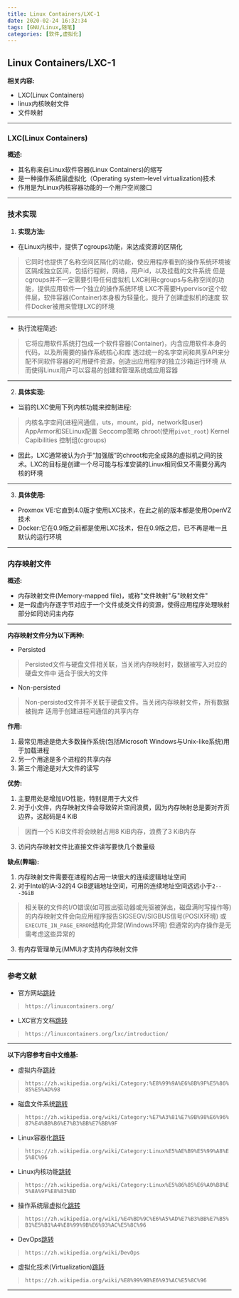 ```yaml
---
title: Linux Containers/LXC-1
date: 2020-02-24 16:32:34
tags: [GNU/Linux,随笔]
categories: [软件,虚拟化]
---
```


## Linux Containers/LXC-1

**相关内容:**
* LXC(Linux Containers)
* linux内核映射文件
* 文件映射

---

### LXC(Linux Containers)

**概述:**
* 其名称来自Linux软件容器(Linux Containers)的缩写
* 是一种操作系统层虚拟化（Operating system–level virtualization)技术
* 作用是为Linux内核容器功能的一个用户空间接口

---

### 技术实现

1. **实现方法:**

* 在Linux内核中，提供了cgroups功能，来达成资源的区隔化
> 它同时也提供了名称空间区隔化的功能，使应用程序看到的操作系统环境被区隔成独立区间，包括行程树，网络，用户id，以及挂载的文件系统
> 但是cgroups并不一定需要引导任何虚拟机
> LXC利用cgroups与名称空间的功能，提供应用软件一个独立的操作系统环境
> LXC不需要Hypervisor这个软件层，软件容器(Container)本身极为轻量化，提升了创建虚拟机的速度
> 软件Docker被用来管理LXC的环境
---
* 执行流程简述:
> 它将应用软件系统打包成一个软件容器(Container)，内含应用软件本身的代码，以及所需要的操作系统核心和库
> 透过统一的名字空间和共享API来分配不同软件容器的可用硬件资源，创造出应用程序的独立沙箱运行环境
> 从而使得Linux用户可以容易的创建和管理系统或应用容器

---

2. **具体实现:**

* 当前的LXC使用下列内核功能来控制进程:
> 内核名字空间(进程间通信，uts，mount，pid，network和user)
> AppArmor和SELinux配置
> Seccomp策略
> chroot(使用`pivot_root`)
> Kernel Capibilities
> 控制组(cgroups)

* 因此，LXC通常被认为介于“加强版”的chroot和完全成熟的虚拟机之间的技术。LXC的目标是创建一个尽可能与标准安装的Linux相同但又不需要分离内核的环境

---

3. **具体使用:**
* Proxmox VE:它直到4.0版才使用LXC技术，在此之前的版本都是使用OpenVZ技术
* Docker:它在0.9版之前都是使用LXC技术，但在0.9版之后，已不再是唯一且默认的运行环境

---

### 内存映射文件

**概述:**
* 内存映射文件(Memory-mapped file)，或称"文件映射"与"映射文件"
* 是一段虚内存逐字节对应于一个文件或类文件的资源，使得应用程序处理映射部分如同访问主内存

---

**内存映射文件分为以下两种:**
* Persisted
> Persisted文件与硬盘文件相关联，当关闭内存映射时，数据被写入对应的硬盘文件中
> 适合于很大的文件
* Non-persisted
> Non-persisted文件并不关联于硬盘文件。当关闭内存映射文件，所有数据被抛弃
> 适用于创建进程间通信的共享内存

**作用:**
1. 最常见用途是绝大多数操作系统(包括Microsoft Windows与Unix-like系统)用于加载进程
2. 另一个用途是多个进程的共享内存
3. 第三个用途是对大文件的读写

**优势:**
1. 主要用处是增加I/O性能，特别是用于大文件
2. 对于小文件，内存映射文件会导致碎片空间浪费，因为内存映射总是要对齐页边界，这起码是4 KiB
> 因而一个5 KiB文件将会映射占用8 KiB内存，浪费了3 KiB内存
3. 访问内存映射文件比直接文件读写要快几个数量级

**缺点(弊端):**
1. 内存映射文件需要在进程的占用一块很大的连续逻辑地址空间
2. 对于Intel的IA-32的4 GiB逻辑地址空间，可用的连续地址空间远远小于`2---3GiB`
> 相关联的文件的I/O错误(如可拔出驱动器或光驱被弹出，磁盘满时写操作等)的内存映射文件会向应用程序报告SIGSEGV/SIGBUS信号(POSIX环境)
> 或`EXECUTE_IN_PAGE_ERROR`结构化异常(Windows环境)
> 但通常的内存操作是无需考虑这些异常的
3. 有内存管理单元(MMU)才支持内存映射文件

---

### 参考文献

* 官方网站[跳转](https://linuxcontainers.org/)
> `https://linuxcontainers.org/`

* LXC官方文档[跳转](https://linuxcontainers.org/lxc/introduction/)
> `https://linuxcontainers.org/lxc/introduction/`

---

**以下内容参考自中文维基:**

* 虚拟内存[跳转](https://zh.wikipedia.org/wiki/Category:%E8%99%9A%E6%8B%9F%E5%86%85%E5%AD%98)
> `https://zh.wikipedia.org/wiki/Category:%E8%99%9A%E6%8B%9F%E5%86%85%E5%AD%98`

* 磁盘文件系统[跳转](https://zh.wikipedia.org/wiki/Category:%E7%A3%81%E7%9B%98%E6%96%87%E4%BB%B6%E7%B3%BB%E7%BB%9F)
> `https://zh.wikipedia.org/wiki/Category:%E7%A3%81%E7%9B%98%E6%96%87%E4%BB%B6%E7%B3%BB%E7%BB%9F`

* Linux容器化[跳转](https://zh.wikipedia.org/wiki/Category:Linux%E5%AE%B9%E5%99%A8%E5%8C%96)
> `https://zh.wikipedia.org/wiki/Category:Linux%E5%AE%B9%E5%99%A8%E5%8C%96`

* Linux内核功能[跳转](https://zh.wikipedia.org/wiki/Category:Linux%E5%86%85%E6%A0%B8%E5%8A%9F%E8%83%BD)
> `https://zh.wikipedia.org/wiki/Category:Linux%E5%86%85%E6%A0%B8%E5%8A%9F%E8%83%BD`

* 操作系统层虚拟化[跳转](https://zh.wikipedia.org/wiki/%E4%BD%9C%E6%A5%AD%E7%B3%BB%E7%B5%B1%E5%B1%A4%E8%99%9B%E6%93%AC%E5%8C%96)
> `https://zh.wikipedia.org/wiki/%E4%BD%9C%E6%A5%AD%E7%B3%BB%E7%B5%B1%E5%B1%A4%E8%99%9B%E6%93%AC%E5%8C%96`

* DevOps[跳转](https://zh.wikipedia.org/wiki/DevOps)
> `https://zh.wikipedia.org/wiki/DevOps`

* 虚拟化技术(Virtualization)[跳转](https://zh.wikipedia.org/wiki/%E8%99%9B%E6%93%AC%E5%8C%96)
> `https://zh.wikipedia.org/wiki/%E8%99%9B%E6%93%AC%E5%8C%96`

---

